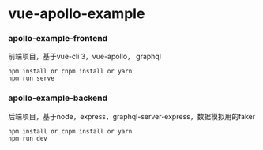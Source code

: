 # vue-apollo-example

### apollo-example-frontend

前端项目，基于vue-cli 3，vue-apollo， graphql

```
npm install or cnpm install or yarn
npm run serve
```



### apollo-example-backend

后端项目，基于node，express，graphql-server-express，数据模拟用的faker

```
npm install or cnpm install or yarn
npm run dev
```
